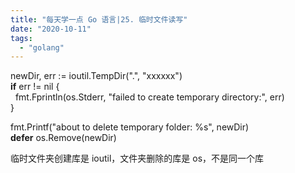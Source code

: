 ```yaml
---
title: "每天学一点 Go 语言|25. 临时文件读写"
date: "2020-10-11"
tags: 
  - "golang"
---
```


newDir, err := ioutil.TempDir(".", "xxxxxx")  
**if** err != nil {  
  fmt.Fprintln(os.Stderr, "failed to create temporary directory:", err)  
}

fmt.Printf("about to delete temporary folder: %s", newDir)  
**defer** os.Remove(newDir)

临时文件夹创建库是 ioutil，文件夹删除的库是 os，不是同一个库
